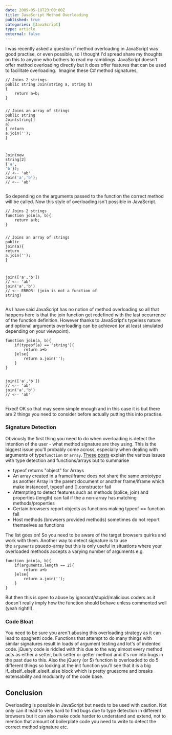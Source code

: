 ```yaml
---
date: 2009-05-18T23:00:00Z
title: JavaScript Method Overloading
published: true
categories: [JavaScript]
type: article
external: false
---
```

<p>I was recently asked a question if method overloading in JavaScript was good practise, or even possible, so I thought I'd spread share my thoughts on this to anyone who bothers to read my ramblings. JavaScript doesn't offer method overloading directly but it does offer features that can be used to facilitate overloading.<span> </span> Imagine these C# method signatures,</p><p></p><div class="highlight"><pre><code><span class="c1">// Joins 2 strings</span>
<span class="k">public</span> <span class="kt">string</span> <span class="nf">Join</span><span class="p">(</span><span class="kt">string</span> <span class="n">a</span><span class="p">,</span> <span class="kt">string</span> <span class="n">b</span><span class="p">)</span>
<span class="p">{</span>
    <span class="k">return</span> <span class="n">a</span><span class="p">+</span><span class="n">b</span><span class="p">;</span>
<span class="p">}</span>
 
<span class="c1">// Joins an array of strings</span>
<span class="k">public</span> <span class="kt">string</span> <span class="nf">Join</span><span class="p">(</span><span class="kt">string</span><span class="p">[]</span> <span class="n">a</span><span class="p">)</span>
<span class="p">{</span>
    <span class="k">return</span> <span class="n">a</span><span class="p">.</span><span class="k">join</span><span class="p">(</span><span class="err">''</span><span class="p">);</span>
<span class="p">}</span>
 
<span class="n">Join</span><span class="p">(</span><span class="k">new</span> <span class="kt">string</span><span class="p">[</span><span class="m">2</span><span class="p">]</span> <span class="p">{</span><span class="sc">'a'</span><span class="p">,</span> <span class="sc">'b'</span><span class="p">});</span> <span class="c1">// &lt;-- 'ab'</span>
<span class="n">Join</span><span class="p">(</span><span class="sc">'a'</span><span class="p">,</span><span class="sc">'b'</span><span class="p">);</span> <span class="c1">// &lt;-- 'ab'</span>
</code></pre></div>
<p>So depending on the arguments passed to the function the correct method will be called. Now this style of overloading isn't possible in JavaScript.</p><p></p><div class="highlight"><pre><code><span class="c1">// Joins 2 strings</span>
<span class="kd">function</span> <span class="nx">join</span><span class="p">(</span><span class="nx">a</span><span class="p">,</span> <span class="nx">b</span><span class="p">){</span>
    <span class="k">return</span> <span class="nx">a</span><span class="o">+</span><span class="nx">b</span><span class="p">;</span>
<span class="p">}</span>
 
<span class="c1">// Joins an array of strings</span>
<span class="kr">public</span> <span class="nx">join</span><span class="p">(</span><span class="nx">a</span><span class="p">){</span>
    <span class="k">return</span> <span class="nx">a</span><span class="p">.</span><span class="nx">join</span><span class="p">(</span><span class="s1">''</span><span class="p">);</span>
<span class="p">}</span>
 
<span class="nx">join</span><span class="p">([</span><span class="s1">'a'</span><span class="p">,</span><span class="s1">'b'</span><span class="p">])</span> <span class="c1">// &lt;-- 'ab'</span>
<span class="nx">join</span><span class="p">(</span><span class="s1">'a'</span><span class="p">,</span><span class="s1">'b'</span><span class="p">)</span> <span class="c1">// &lt;-- ERROR! (join is not a function of string)</span>
</code></pre></div>
<p>As I have said JavaScript has no notion of method overloading so all that happens here is that the join function get redefined with the last occurrence of the function definition. However thanks to JavaScript's typeless nature and optional arguments overloading can be achieved (or at least simulated depending on your viewpoint).</p><p></p><div class="highlight"><pre><code><span class="kd">function</span> <span class="nx">join</span><span class="p">(</span><span class="nx">a</span><span class="p">,</span> <span class="nx">b</span><span class="p">){</span>
    <span class="k">if</span><span class="p">(</span><span class="k">typeof</span><span class="p">(</span><span class="nx">a</span><span class="p">)</span> <span class="o">==</span> <span class="s1">'string'</span><span class="p">){</span>
        <span class="k">return</span> <span class="nx">a</span><span class="o">+</span><span class="nx">b</span>
    <span class="p">}</span><span class="k">else</span><span class="p">{</span>
        <span class="k">return</span> <span class="nx">a</span><span class="p">.</span><span class="nx">join</span><span class="p">(</span><span class="s1">''</span><span class="p">);</span>
    <span class="p">}</span>
<span class="p">}</span>
 
<span class="nx">join</span><span class="p">([</span><span class="s1">'a'</span><span class="p">,</span><span class="s1">'b'</span><span class="p">])</span> <span class="c1">// &lt;-- 'ab'</span>
<span class="nx">join</span><span class="p">(</span><span class="s1">'a'</span><span class="p">,</span><span class="s1">'b'</span><span class="p">)</span> <span class="c1">// &lt;-- 'ab'</span>
</code></pre></div>
<p>Fixed! OK so that may seem simple enough and in this case it is but there are 2 things you need to consider before actually putting this into practise.</p><h3>Signature Detection</h3><p>Obviously the first thing you need to do when overloading is detect the intention of the user - what method signature are they using. This is the biggest issue you'll probably come across, especially when dealing with arguments of type<code>function</code> or <code>array</code>. <a href="http://thinkweb2.com/projects/prototype/category/isarray/">These</a> <a href="http://bytes.com/groups/javascript/746441-isfunction-code-worth-recommending-project">posts</a> explain the various issues with type detection and functions/arrays but to summarise</p><ul><li>typeof returns "object" for Arrays</li><li>An array created in a frame/iframe does not share the same prototype as another Array in the parent document or another frame/iframe which make instanceof, typeof and [].constructor fail</li><li>Attempting to detect features such as methods (splice, join) and properties (length) can fail if the a non-array has matching methods/properties</li><li>Certain browsers report objects as functions making typeof == function fail</li><li>Host methods (browsers provided methods) sometimes do not report themselves as functions</li></ul><p>The list goes on! So you need to be aware of the target browsers quirks and work with them. Another way to detect signature is to use the <code>arguments</code> psuedo-array but this is only useful in situations where your overloaded methods accepts a varying number of arguments e.g.</p><p><div class="highlight"><pre><code><span class="kd">function</span> <span class="nx">join</span><span class="p">(</span><span class="nx">a</span><span class="p">,</span> <span class="nx">b</span><span class="p">){</span>
    <span class="k">if</span><span class="p">(</span><span class="nx">arguments</span><span class="p">.</span><span class="nx">length</span> <span class="o">==</span> <span class="mi">2</span><span class="p">){</span>
        <span class="k">return</span> <span class="nx">a</span><span class="o">+</span><span class="nx">b</span>
    <span class="p">}</span><span class="k">else</span><span class="p">{</span>
        <span class="k">return</span> <span class="nx">a</span><span class="p">.</span><span class="nx">join</span><span class="p">(</span><span class="s1">''</span><span class="p">);</span>
    <span class="p">}</span>
<span class="p">}</span>
</code></pre></div>
</p><p>But then this is open to abuse by ignorant/stupid/malicious coders as it doesn't really imply how the function should behave unless commented well (yeah right!!).</p><h3>Code Bloat</h3><p>You need to be sure you aren't abusing this overloading strategy as it can lead to spaghetti code. Functions that attempt to do many things with similar signatures result in loads of argument testing and lot's of indented code. jQuery code is riddled with this due to the way almost every method acts as either a setter, bulk setter or getter method and it's run into bugs in the past due to this. Also the jQuery (or $) function is overloaded to do 5 different things so looking at the init function you'll see that it is a big if..elseif..elseif..elseif..else block which is pretty gruesome and breaks extensability and modularity of the code base.</p><h2>Conclusion</h2><p>Overloading is possible in JavaScript but needs to be used with caution. Not only can it lead to very hard to find bugs due to type detection in different browsers but it can also make code harder to understand and extend, not to mention that amount of boilerplate code you need to write to detect the correct method signature etc.</p>